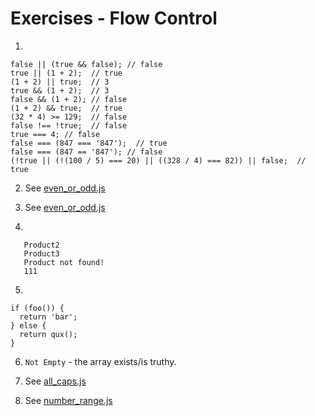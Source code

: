 # Exercises - Flow Control

1.
```
false || (true && false); // false
true || (1 + 2);  // true
(1 + 2) || true;  // 3
true && (1 + 2);  // 3
false && (1 + 2); // false
(1 + 2) && true;  // true
(32 * 4) >= 129;  // false
false !== !true;  // false
true === 4; // false
false === (847 === '847');  // true
false === (847 == '847'); // false
(!true || (!(100 / 5) === 20) || ((328 / 4) === 82)) || false;  // true
```

2. See [even_or_odd.js](even_or_odd.js)

3. See [even_or_odd.js](even_or_odd.js)

4.
```
   Product2
   Product3
   Product not found!
   111
   ```

5.
```
if (foo()) {
  return 'bar';
} else {
  return qux();
}
```

6. `Not Empty` - the array exists/is truthy.

7. See [all_caps.js](all_caps.js)

8. See [number_range.js](number_range.js)